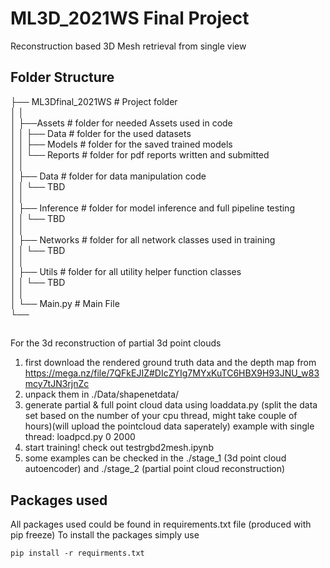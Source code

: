 # ML3D_2021WS Final Project
Reconstruction based 3D Mesh retrieval from single view  

## Folder Structure  

├── ML3Dfinal_2021WS   # Project folder  
│   │   
│   ├──Assets # folder for needed Assets used in code   
│   │   ├── Data # folder for the used datasets   
│   │   ├── Models # folder for the saved trained models   
│   │   └── Reports # folder for pdf reports written and submitted   
│   │   
│   ├── Data  # folder for data manipulation code   
│   │    └── TBD   
│   │   
│   ├── Inference # folder for model inference and full pipeline testing   
│   │    └── TBD   
│   │   
│   ├── Networks # folder for all network classes used in training    
│   │    └── TBD   
│   │   
│   ├── Utils # folder for all utility helper function classes   
│   │    └── TBD   
│   │   
│   └── Main.py    # Main File   
└──   

##
For the 3d reconstruction of partial 3d point clouds
1. first download the rendered ground truth data and the depth map from https://mega.nz/file/7QFkEJIZ#DIcZYIg7MYxKuTC6HBX9H93JNU_w83mcy7tJN3rjnZc
2. unpack them in ./Data/shapenetdata/
3. generate partial & full point cloud data using loaddata.py (split the data set based on the number of your cpu thread, might take couple of hours)(will upload the pointcloud data saperately) example with single thread: loadpcd.py 0 2000
4. start training! check out testrgbd2mesh.ipynb
5. some examples can be checked in the ./stage_1 (3d point cloud autoencoder) and ./stage_2 (partial point cloud reconstruction)

## Packages used

All packages used could be found in requirements.txt file (produced with pip freeze)
To install the packages simply use
```
pip install -r requirments.txt
```

